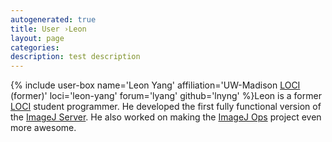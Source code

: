 ```yaml
---
autogenerated: true
title: User ›Leon
layout: page
categories: 
description: test description
---
```


{% include user-box name='Leon Yang' affiliation='UW-Madison [LOCI](LOCI) (former)' loci='leon-yang' forum='lyang' github='lnyng' %}Leon is a former [LOCI](LOCI) student programmer. He developed the first fully functional version of the [ImageJ Server](ImageJ_Server). He also worked on making the [ImageJ Ops](ImageJ_Ops) project even more awesome.
